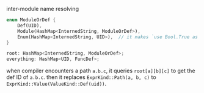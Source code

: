 inter-module name resolving

```rust
enum ModuleOrDef {
    Def(UID),
    Module(HashMap<InternedString, ModuleOrDef>),
    Enum(HashMap<InternedString, UID>),  // it makes `use Bool.True as true;` possible
}

root: HashMap<InternedString, ModuleOrDef>;
everything: HashMap<UID, FuncDef>;
```

when compiler encounters a path `a.b.c`, it queries `root[a][b][c]` to get the def ID of `a.b.c`. then it replaces `ExprKind::Path(a, b, c)` to `ExprKind::Value(ValueKind::Def(uid))`.
